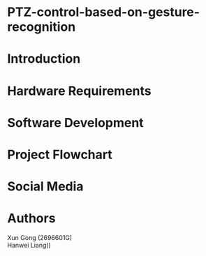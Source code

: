 # PTZ-control-based-on-gesture-recognition
# Introduction
# Hardware Requirements
# Software Development
# Project Flowchart
# Social Media
# Authors
Xun Gong (2696601G)       
  Hanwei Liang()
